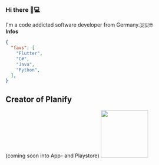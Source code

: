 ### Hi there 👋💻
I'm a code addicted software developer from Germany.🇩🇪🤓<br>
<strong>Infos</strong>
```json
{
  "favs": [
    "Flutter",
    "C#",
    "Java",
    "Python",
  ],
}
```

## Creator of Planify
(coming soon into App- and Playstore)
<img src="https://raw.githubusercontent.com/HenrikThien/planify/master/app_icon.png?token=ACCVCLEMWTBHUGI42NQO3VS7DFZL4" width="128" height="128" />
